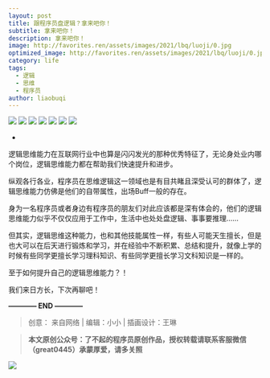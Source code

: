 ```yaml
---
layout: post
title: 跟程序员盘逻辑？拿来吧你！
subtitle: 拿来吧你！
description: 拿来吧你！
image: http://favorites.ren/assets/images/2021/lbq/luoji/0.jpg
optimized_image: http://favorites.ren/assets/images/2021/lbq/luoji/0.jpg
category: life
tags:
  - 逻辑
  - 思维
  - 程序员
author: liaobuqi
---
```



![](http://favorites.ren/assets/images/2021/cartoon/bianbie/640.jpeg)
![](http://favorites.ren/assets/images/2021/lbq/luoji/640.jpeg)
![](http://favorites.ren/assets/images/2021/lbq/luoji/640-1.jpeg)
![](http://favorites.ren/assets/images/2021/lbq/luoji/640-2.jpeg)
![](http://favorites.ren/assets/images/2021/lbq/luoji/640-3.jpeg)
![](http://favorites.ren/assets/images/2021/lbq/luoji/640-4.jpeg)
![](http://favorites.ren/assets/images/2021/lbq/luoji/640-5.jpeg)

-
逻辑思维能力在互联网行业中也算是闪闪发光的那种优秀特征了，无论身处业内哪个岗位，逻辑思维能力都在帮助我们快速提升和进步。

纵观各行各业，程序员在思维逻辑这一领域也是有目共睹且深受认可的群体了，逻辑思维能力仿佛是他们的自带属性，出场Buff一般的存在。

身为一名程序员或者身边有程序员的朋友们对此应该都是深有体会的，他们的逻辑思维能力似乎不仅仅应用于工作中，生活中也处处盘逻辑、事事要推理……

但其实，逻辑思维这种能力，也和其他技能属性一样，有些人可能天生擅长，但是也大可以在后天进行锻炼和学习，并在经验中不断积累、总结和提升，就像上学的时候有些同学更擅长学习理科知识、有些同学更擅长学习文科知识是一样的。

至于如何提升自己的逻辑思维能力？！

我们来日方长，下次再聊吧！



**———— END ————**

>创意： 来自网络 | 编辑：小小 | 插画设计：王琳

>**本文原创公众号：了不起的程序员原创作品，授权转载请联系客服微信（great0445）承蒙厚爱，请多关照**

![](http://favorites.ren/assets/images/2021/cartoon/jiaban/640-3.jpeg)


